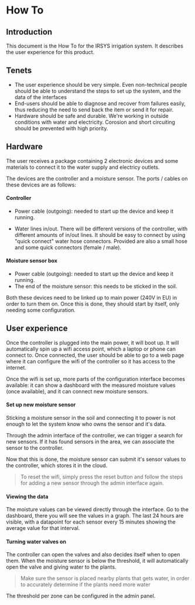 # How To

## Introduction
This document is the How To for the IRSYS irrigation system.
It describes the user experience for this product.

## Tenets
- The user experience should be very simple.
Even non-technical people should be able to understand the steps to set up the system, and the data of the interfaces
- End-users should be able to diagnose and recover from failures easily, thus reducing the need to send back the item or send it for repair.
- Hardware should be safe and durable. We're working in outside conditions with water and electricity. Corosion and short circuiting should be prevented with high priority.

## Hardware
The user receives a package containing 2 electronic devices and some materials to connect it to the water supply and electricy outlets.

The devices are the controller and a moisture sensor.
The ports / cables on these devices are as follows:

#### Controller
- Power cable (outgoing): needed to start up the device and keep it running.
<!-- - Network port and small network cable: needed to setup the initial configuration, like configuring the Wifi. -->
- Water lines in/out. There will be different versions of the controller, with different amounts of in/out lines. It should be easy to connect by using "quick connect" water hose connectors. Provided are also a small hose and some quick connectors (female / male).

#### Moisture sensor box
- Power cable (outgoing): needed to start up the device and keep it running.
- The end of the moisture sensor: this needs to be sticked in the soil.


Both these devices need to be linked up to main power (240V in EU) in order to turn them on.
Once this is done, they should start by itself, only needing some configuration.

## User experience
Once the controller is plugged into the main power, it will boot up.
It will automatically spin up a wifi access point, which a laptop or phone can connect to. Once connected, the user should be able to go to a web page where it can configure the wifi of the controller so it has access to the internet.

Once the wifi is set up, more parts of the configuration interface becomes available: it can show a dashboard with the measured moisture values (once available), and it can connect new moisture sensors.

#### Set up new moisture sensor
Sticking a moisture sensor in the soil and connecting it to power is not enough to let the system know who owns the sensor and it's data.

Through the admin interface of the controller, we can trigger a search for new sensors. If it has found sensors in the area, we can associate the sensor to the controller.

Now that this is done, the moisture sensor can submit it's sensor values to the controller, which stores it in the cloud.

> To reset the wifi, simply press the reset button and follow the steps for adding a new sensor through the admin interface again.

#### Viewing the data
The moisture values can be viewed directly through the interface.
Go to the dashboard, there you will see the values in a graph. The last 24 hours are visible, with a datapoint for each sensor every 15 minutes showing the average value for that interval.

#### Turning water valves on
The controller can open the valves and also decides itself when to open them.
When the moisture sensor is below the threshold, it will automatically open the valve and giving water to the plants.

> Make sure the sensor is placed nearby plants that gets water, in order to accurately determine if the plants need more water

The threshold per zone can be configured in the admin panel.
